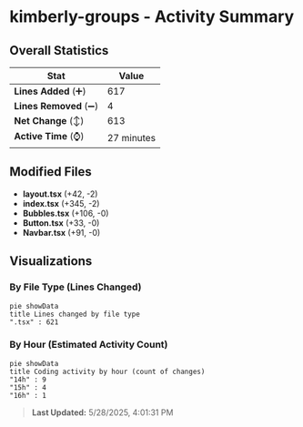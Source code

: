 # kimberly-groups - Activity Summary 

## Overall Statistics

| Stat                   | Value                                                             |
| ---------------------- | ----------------------------------------------------------------- |
| **Lines Added** (➕)   | 617                                          |
| **Lines Removed** (➖) | 4                                        |
| **Net Change** (↕)    | 613                |
| **Active Time** (⌚)   | 27 minutes |


## Modified Files
- **layout.tsx** (+42, -2)
- **index.tsx** (+345, -2)
- **Bubbles.tsx** (+106, -0)
- **Button.tsx** (+33, -0)
- **Navbar.tsx** (+91, -0)

## Visualizations

### By File Type (Lines Changed)

```mermaid
pie showData
title Lines changed by file type
".tsx" : 621
```

### By Hour (Estimated Activity Count)

```mermaid
pie showData
title Coding activity by hour (count of changes)
"14h" : 9
"15h" : 4
"16h" : 1
```


> **Last Updated:** 5/28/2025, 4:01:31 PM